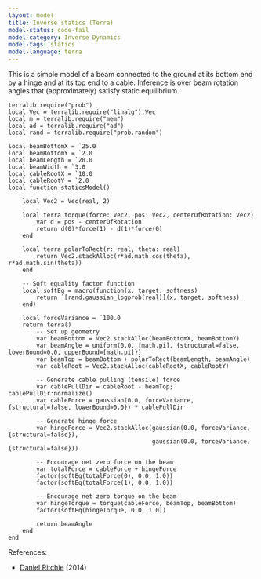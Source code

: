 ```yaml
---
layout: model
title: Inverse statics (Terra)
model-status: code-fail
model-category: Inverse Dynamics
model-tags: statics
model-language: terra
---
```


This is a simple model of a beam connected to the ground at its bottom end by a hinge and at its top end to a cable. 
Inference is over beam rotation angles that (approximately) satisfy static equilibrium.
    
    terralib.require("prob")
    local Vec = terralib.require("linalg").Vec
    local m = terralib.require("mem")
    local ad = terralib.require("ad")
    local rand = terralib.require("prob.random")
    
    local beamBottomX = `25.0
    local beamBottomY = `2.0
    local beamLength = `20.0
    local beamWidth = `3.0
    local cableRootX = `10.0
    local cableRootY = `2.0
    local function staticsModel()
    
    	local Vec2 = Vec(real, 2)
    
    	local terra torque(force: Vec2, pos: Vec2, centerOfRotation: Vec2)
    		var d = pos - centerOfRotation
    		return d(0)*force(1) - d(1)*force(0)
    	end
    
    	local terra polarToRect(r: real, theta: real)
    		return Vec2.stackAlloc(r*ad.math.cos(theta), r*ad.math.sin(theta))
    	end
    
    	-- Soft equality factor function
    	local softEq = macro(function(x, target, softness)
    		return `[rand.gaussian_logprob(real)](x, target, softness)
    	end)
    
    	local forceVariance = `100.0
    	return terra()
    		-- Set up geometry
    		var beamBottom = Vec2.stackAlloc(beamBottomX, beamBottomY)
    		var beamAngle = uniform(0.0, [math.pi], {structural=false, lowerBound=0.0, upperBound=[math.pi]})
    		var beamTop = beamBottom + polarToRect(beamLength, beamAngle)
    		var cableRoot = Vec2.stackAlloc(cableRootX, cableRootY)
    
    		-- Generate cable pulling (tensile) force
    		var cablePullDir = cableRoot - beamTop; cablePullDir:normalize()
    		var cableForce = gaussian(0.0, forceVariance, {structural=false, lowerBound=0.0}) * cablePullDir
    
    		-- Generate hinge force
    		var hingeForce = Vec2.stackAlloc(gaussian(0.0, forceVariance, {structural=false}),
    										 gaussian(0.0, forceVariance, {structural=false}))
    
    		-- Encourage net zero force on the beam
    		var totalForce = cableForce + hingeForce
    		factor(softEq(totalForce(0), 0.0, 1.0))
    		factor(softEq(totalForce(1), 0.0, 1.0))
    
    		-- Encourage net zero torque on the beam
    		var hingeTorque = torque(cableForce, beamTop, beamBottom)
    		factor(softEq(hingeTorque, 0.0, 1.0))
    
    		return beamAngle
    	end
    end

References:

- [Daniel Ritchie](http://stanford.edu/~dritchie/) (2014)

